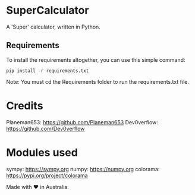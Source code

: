 # SuperCalculator

A 'Super' calculator, written in Python.

## Requirements

To install the requirements altogether, you can use this simple command:

```pip install -r requirements.txt```

Note: You must cd the Requirements folder to run the requirements.txt file.

# Credits

Planeman653: https://github.com/Planeman653
Dev0verflow: https://github.com/Dev0verflow

# Modules used

sympy: https://sympy.org
numpy: https://numpy.org
colorama: https://pypi.org/project/colorama

Made with ❤️ in Australia.
